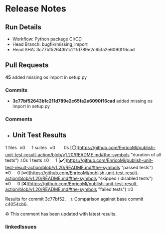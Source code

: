 # Release Notes 
## Run Details
- Workflow: Python package CI/CD 
- Head Branch: bugfix/missing_import 
- Head SHA: 3c77bf52643b1c211d789e2c65fa2e6090f16cad 

## Pull Requests
**45** added missing os import in setup.py
### Commits
  - **3c77bf52643b1c211d789e2c65fa2e6090f16cad** added missing os import in setup.py
### Comments
 - ## Unit Test Results
1 files  ±0  1 suites  ±0   0s [:stopwatch:](https://github.com/EnricoMi/publish-unit-test-result-action/blob/v1.20/README.md#the-symbols &quot;duration of all tests&quot;) ±0s
1 tests ±0  1 [:heavy_check_mark:](https://github.com/EnricoMi/publish-unit-test-result-action/blob/v1.20/README.md#the-symbols &quot;passed tests&quot;) ±0  0 [:zzz:](https://github.com/EnricoMi/publish-unit-test-result-action/blob/v1.20/README.md#the-symbols &quot;skipped / disabled tests&quot;) ±0  0 [:x:](https://github.com/EnricoMi/publish-unit-test-result-action/blob/v1.20/README.md#the-symbols &quot;failed tests&quot;) ±0 

Results for commit 3c77bf52. ± Comparison against base commit c4054cb6.

:recycle: This comment has been updated with latest results.

### linkedIssues
    
